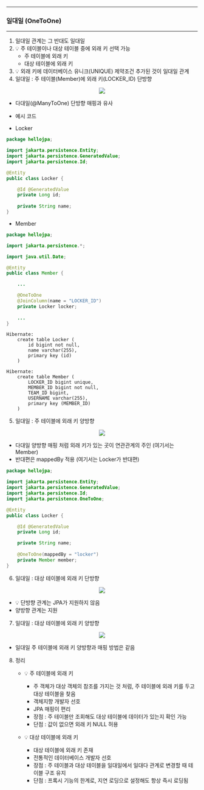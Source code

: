 -----
### 일대일 (OneToOne)
-----
1. 일대일 관계는 그 반대도 일대일
2. 💡 주 테이블이나 대상 테이블 중에 외래 키 선택 가능
   - 주 테이블에 외래 키
   - 대상 테이블에 외래 키
3. 💡 외래 키에 데이터베이스 유니크(UNIQUE) 제약조건 추가된 것이 일대일 관계
4. 일대일 : 주 테이블(Member)에 외래 키(LOCKER_ID) 단방향
<div align="center">
<img src="https://github.com/user-attachments/assets/247e497c-b2f7-4fe6-9381-3d6f6193d1a2">
</div>

  - 다대일(@ManyToOne) 단방향 매핑과 유사

  - 예시 코드
  - Locker
```java
package hellojpa;

import jakarta.persistence.Entity;
import jakarta.persistence.GeneratedValue;
import jakarta.persistence.Id;

@Entity
public class Locker {

    @Id @GeneratedValue
    private Long id;
    
    private String name;
}
```
  - Member
```java
package hellojpa;

import jakarta.persistence.*;

import java.util.Date;

@Entity
public class Member {

    ...

    @OneToOne
    @JoinColumn(name = "LOCKER_ID")
    private Locker locker;
    
    ...
}
```
```
Hibernate: 
    create table Locker (
        id bigint not null,
        name varchar(255),
        primary key (id)
    )

Hibernate: 
    create table Member (
        LOCKER_ID bigint unique,
        MEMBER_ID bigint not null,
        TEAM_ID bigint,
        USERNAME varchar(255),
        primary key (MEMBER_ID)
    )
```
5. 일대일 : 주 테이블에 외래 키 양방향
<div align="center">
<img src="https://github.com/user-attachments/assets/276f985e-0e0a-4d4e-b025-6b61b5647eab">
</div>

  - 다대일 양방향 매핑 처럼 외래 키가 있는 곳이 연관관계의 주인 (여기서는 Member)
  - 반대편은 mappedBy 적용 (여기서는 Locker가 반대편)

```java
package hellojpa;

import jakarta.persistence.Entity;
import jakarta.persistence.GeneratedValue;
import jakarta.persistence.Id;
import jakarta.persistence.OneToOne;

@Entity
public class Locker {

    @Id @GeneratedValue
    private Long id;

    private String name;
    
    @OneToOne(mappedBy = "locker")
    private Member member;
}
```

6. 일대일 : 대상 테이블에 외래 키 단방향
<div align="center">
<img src="https://github.com/user-attachments/assets/c482e4c7-bb98-4da7-a686-aee595a63bae">
</div>

  - 💡 단방향 관계는 JPA가 지원하지 않음
  - 양방향 관계는 지원

7. 일대일 : 대상 테이블에 외래 키 양방향
<div align="center">
<img src="https://github.com/user-attachments/assets/757591d2-8469-4fb7-b82c-50144dfe4fb8">
</div>

  - 일대일 주 테이블에 외래 키 양방향과 매핑 방법은 같음

8. 정리
   - 💡 주 테이블에 외래 키
     + 주 객체가 대상 객체의 참조를 가지는 것 처럼, 주 테이블에 외래 키를 두고 대상 테이블을 찾음
     + 객체지향 개발자 선호
     + JPA 매핑이 편리
     + 장점 : 주 테이블만 조회해도 대상 테이블에 데이터가 있는지 확인 가능
     + 단점 : 값이 없으면 외래 키 NULL 허용

   - 💡 대상 테이블에 외래 키
     + 대상 테이블에 외래 키 존재
     + 전통적인 데이터베이스 개발자 선호
     + 장점 : 주 테이블과 대상 테이블을 일대일에서 일대다 관계로 변경할 때 테이블 구조 유지
     + 단점 : 프록시 기능의 한계로, 지연 로딩으로 설정해도 항상 즉시 로딩됨
